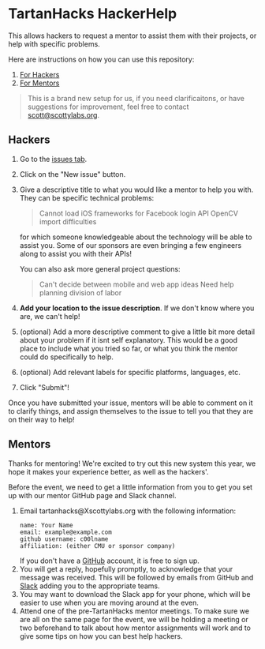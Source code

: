 # TartanHacks HackerHelp

This allows hackers to request a mentor to assist them with their projects, or help with specific problems.

Here are instructions on how you can use this repository:

1. [For Hackers](#hackers)
2. [For Mentors](#mentors)

> This is a brand new setup for us, if you need clarificaitons, or have
> suggestions for improvement, feel free to contact scott@scottylabs.org.

## Hackers

1. Go to the [issues tab](https://github.com/ScottyLabs/HackerHelp/issues).
2. Click on the "New issue" button.
3. Give a descriptive title to what you would like a mentor to help you with.
   They can be specific technical problems:

    > Cannot load iOS frameworks for Facebook login API
    > OpenCV import difficulties

    for which someone knowledgeable about the technology will be able to assist
    you. Some of our sponsors are even bringing a few engineers along to assist
    you with their APIs!

    You can also ask more general project questions:

    > Can't decide between mobile and web app ideas
    > Need help planning division of labor

4. **Add your location to the issue description**. If we don't know where you
   are, we can't help!
5. (optional) Add a more descriptive comment to give a little bit more detail
   about your problem if it isnt self explanatory. This would be a good place to
   include what you tried so far, or what you think the mentor could do
   specifically to help.
6. (optional) Add relevant labels for specific platforms, languages, etc.
7. Click "Submit"!

Once you have submitted your issue, mentors will be able to comment on it to
clarify things, and assign themselves to the issue to tell you that they are on
their way to help!

## Mentors

Thanks for mentoring! We're excited to try out this new system this year, we
hope it makes your experience better, as well as the hackers'.

Before the event, we need to get a little information from you to get you set up
with our mentor GitHub page and Slack channel.

1. Email tartanhacks@<span style="display: hidden">X</span>scottylabs.org with
   the following information:
   ```
   name: Your Name
   email: example@example.com
   github username: c00lname
   affiliation: (either CMU or sponsor company)
   ```
   If you don't have a [GitHub](https://github.com) account, it is free to sign up.
2. You will get a reply, hopefully promptly, to acknowledge that your message
   was received. This will be followed by emails from GitHub and
   [Slack](slack.com) adding you to the appropriate teams.
3. You may want to download the Slack app for your phone, which will be easier
   to use when you are moving around at the even.
4. Attend one of the pre-TartanHacks mentor meetings. To make sure we are all on
   the same page for the event, we will be holding a meeting or two beforehand
   to talk about how mentor assignments will work and to give some tips on how
   you can best help hackers.




